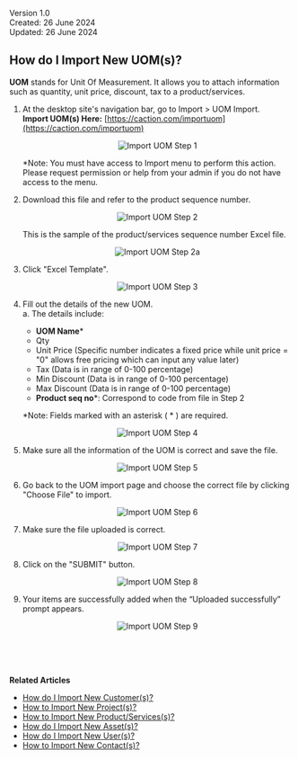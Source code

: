 Version 1.0<br>
Created: 26 June 2024<br>
Updated: 26 June 2024<br>
## How do I Import New UOM(s)?

**UOM** stands for Unit Of Measurement. It allows you to attach information such as quantity, unit price, discount, tax to a product/services.

  1. At the desktop site's navigation bar, go to Import > UOM Import.<br>
     **Import UOM(s) Here:** [https://caction.com/importuom](https://caction.com/importuom)<br>

     <p align="center">
       <img src="img/Import_UOM_Step_1.png" alt="Import UOM Step 1">
     </p>

     *Note: You must have access to Import menu to perform this action. Please request permission or help from your admin if you do not have access to the menu.

  2. Download this file and refer to the product sequence number.<br>

     <p align="center">
       <img src="img/Import_UOM_Step_2.png" alt="Import UOM Step 2">
     </p>

     This is the sample of the product/services sequence number Excel file.<br>

     <p align="center">
       <img src="img/Import_UOM_Step_2a.png" alt="Import UOM Step 2a">
     </p>

  3. Click "Excel Template".<br>

     <p align="center">
       <img src="img/Import_UOM_Step_3.png" alt="Import UOM Step 3">
     </p>

  4. Fill out the details of the new UOM.<br>
     a. The details include:<br>
        - **UOM Name***<br>
        - Qty<br>
        - Unit Price (Specific number indicates a fixed price while unit price = "0" allows free pricing which can input any value later)<br>
        - Tax (Data is in range of 0-100 percentage)<br>
        - Min Discount (Data is in range of 0-100 percentage)<br>
        - Max Discount (Data is in range of 0-100 percentage)<br>
        - **Product seq no***: Correspond to code from file in Step 2<br>

        *Note: Fields marked with an asterisk ( * ) are required.<br>
     
     <p align="center">
       <img src="img/Import_UOM_Step_4.png" alt="Import UOM Step 4">
     </p>
     
  5. Make sure all the information of the UOM is correct and save the file.<br>

     <p align="center">
       <img src="img/Import_UOM_Step_5.png" alt="Import UOM Step 5">
     </p>

  6. Go back to the UOM import page and choose the correct file by clicking "Choose File" to import.<br>

     <p align="center">
       <img src="img/Import_UOM_Step_6.png" alt="Import UOM Step 6">
     </p>

  7. Make sure the file uploaded is correct.<br>

     <p align="center">
       <img src="img/Import_UOM_Step_7.png" alt="Import UOM Step 7">
     </p>

  8. Click on the "SUBMIT" button.<br>

     <p align="center">
       <img src="img/Import_UOM_Step_8.png" alt="Import UOM Step 8">
     </p>

  9. Your items are successfully added when the “Uploaded successfully” prompt appears.<br>
     <p align="center">
       <img src="img/Import_UOM_Step_9.png" alt="Import UOM Step 9">
     </p>
  <br><br><br>

**Related Articles**<br>
- [How do I Import New Customer(s)?](Import_Customer.md)
- [How to Import New Project(s)?](Import_Project.md)
- [How to Import New Product/Services(s)?](Import_Product_Services.md)
- [How do I Import New Asset(s)?](Import_Asset.md)
- [How do I Import New User(s)?](Import_User.md)
- [How to Import New Contact(s)?](Import_Contact.md)

<!-- [Link Text](https://salesconnection.github.io/Sales-Connection-Support/Import_UOM.html) -->
